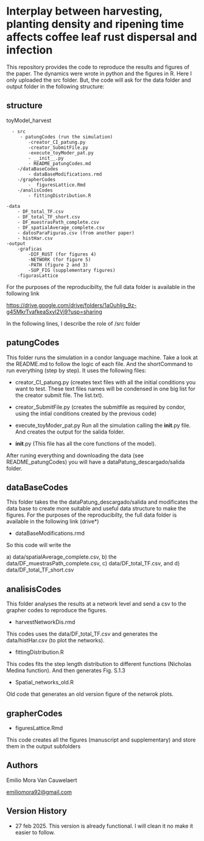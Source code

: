 # Interplay between harvesting, planting density and ripening time affects coffee leaf rust dispersal and infection


This repository provides the code to reproduce the results and figures of the paper. The dynamics were wrote in python and the figures in R. Here I only uploaded the src folder. But, the code will ask for the data folder and output folder in the following structure:

## structure

toyModel_harvest

	  - src
		 - patungCodes (run the simulation)
			-creator_CI_patung.py
			-creator_SubmitFile.py
			-execute_toyModer_pat.py
			- __init__.py 
			- README_patungCodes.md
		-/dataBaseCodes
			- dataBaseModifications.rmd
		-/grapherCodes
			-  figuresLattice.Rmd
		-/analisCodes
			- fittingDistribution.R
		
	-data
		- DF_total_TF.csv 
		- DF_total_TF_short.csv 
		- DF_muestrasPath_complete.csv
		- DF_spatialAverage_complete.csv
		- datosParaFiguras.csv (from another paper)
		- histHar.csv
	-output
		-graficas
			-DIF_RUST (for figures 4)
			-NETWORK (for figure 5)
			-PATH (figure 2 and 3)
			-SUP_FIG (supplementary figures)
		-figurasLattice

For the purposes of the reproducibilty, the full data folder is available in the following link

https://drive.google.com/drive/folders/1aOuhljg_9z-g45MkrTvafkeaSxyl2Vj9?usp=sharing


In the following lines, I describe the role of /src folder

## patungCodes

This folder runs the simulation in a condor language machine. Take a look at the README.md to follow the logic of each file. And the shortCommand to run everything (step by step). It uses the following files:

 * creator_CI_patung.py 
 (creates text files with all the initial conditions you want to test. These text files names will be condensed in one big list for the creator submit file. The list.txt). 
 * creator_SubmitFile.py
 (creates the submitfile as required by condor, using the intial conditions created by the previous code)
 * execute_toyModer_pat.py 
 Run all the simulation calling the __init__.py file. And creates the output for the salida folder. 
 
 *  __init__.py 
 (This file has all the core functions of the model). 
 

After runing everything and downloading the data (see README_patungCodes) you will have a dataPatung_descargado/salida folder. 

## dataBaseCodes 

This folder takes the the dataPatung_descargado/salida and modificates the data base to create more suitable and useful data structure to make the figures. For the purposes of the reproducibilty, the full data folder is available in the following link (drive*)

* dataBaseModifications.rmd 

So this code will write the 

a) data/spatialAverage_complete.csv, 
b) the data/DF_muestrasPath_complete.csv, 
c) data/DF_total_TF.csv, and 
d) data/DF_total_TF_short.csv


## analisisCodes 
This folder analyses the results at a network level and send a csv to the grapher codes to reproduce the figures. 

* harvestNetworkDis.rmd 

This codes uses the data/DF_total_TF.csv and generates the data/histHar.csv (to plot the networks). 

* fittingDistribution.R

This codes fits the step length distribution to different functions (Nicholas Medina function). And then generates Fig. S.1.3

* Spatial_networks_old.R

Old code that generates an old version figure of the netwrok plots. 

## grapherCodes 

* figuresLattice.Rmd

This code creates all the figures (manuscript and supplementary) and store them in the output subfolders



## Authors

Emilio Mora Van Cauwelaert

emiliomora92@gmail.com 


## Version History

* 27 feb 2025. This version is already functional. I will clean it no make it easier to follow. 
